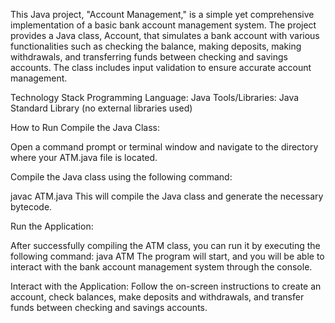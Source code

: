 This Java project, "Account Management," is a simple yet comprehensive implementation of a basic bank account management system. The project provides a Java class, Account, that simulates a bank account with various functionalities such as checking the balance, making deposits, making withdrawals, and transferring funds between checking and savings accounts. The class includes input validation to ensure accurate account management.

Technology Stack
Programming Language: Java Tools/Libraries: Java Standard Library (no external libraries used)

How to Run
Compile the Java Class:

Open a command prompt or terminal window and navigate to the directory where your ATM.java file is located.

Compile the Java class using the following command:

javac ATM.java This will compile the Java class and generate the necessary bytecode.

Run the Application:

After successfully compiling the ATM class, you can run it by executing the following command: java ATM The program will start, and you will be able to interact with the bank account management system through the console.

Interact with the Application:
Follow the on-screen instructions to create an account, check balances, make deposits and withdrawals, and transfer funds between checking and savings accounts.
